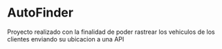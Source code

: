 # AutoFinder
Proyecto realizado con la finalidad de poder rastrear los vehiculos de los clientes enviando su ubicacion a una API
